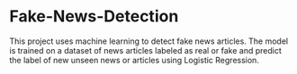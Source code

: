 # Fake-News-Detection
This project uses machine learning to detect fake news articles. The model is trained  on a dataset of news articles labeled as real or fake  and  predict the label of new  unseen news or articles  using  Logistic Regression.
